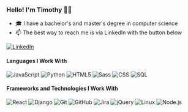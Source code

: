 <!-- [![Header](https://github.com/adamalston/adamalston/raw/master/profile.gif)](https://www.adamalston.com/) -->

### Hello! I'm Timothy 👋🏼

- 🎓 I have a bachelor's and master's degree in computer science
- :mailbox: The best way to reach me is via LinkedIn with the button below

[![LinkedIn](https://img.shields.io/badge/-LINKEDIN-0077B5?style=for-the-badge&logo=linkedin&logoColor=white)](https://www.linkedin.com/in/timothy-caish)

#### Languages I Work With

![JavaScript](https://img.shields.io/badge/-JavaScript-000000?style=flat&logo=javascript)
![Python](https://img.shields.io/badge/-Python-000000?style=flat&logo=python)
![HTML5](https://img.shields.io/badge/-HTML5-000000?style=flat&logo=html5)
![Sass](https://img.shields.io/badge/-Sass-000000?style=flat&logo=sass)
![CSS](https://img.shields.io/badge/-CSS-000000?style=flat&logo=css3)
![SQL](https://img.shields.io/badge/-SQL-000000?style=flat&logo=postgresql)

#### Frameworks and Technologies I Work With

![React](https://img.shields.io/badge/-React-222222?style=flat&logo=React&logoColor=61DAFB)
![Django](https://img.shields.io/badge/-Django-222222?style=flat&logo=Django&logoColor=2BA977)
![Git](https://img.shields.io/badge/-Git-222222?style=flat&logo=git&logoColor=F05032)
![GitHub](https://img.shields.io/badge/-GitHub-222222?style=flat&logo=github&logoColor=181717)
![Jira](https://img.shields.io/badge/-Jira-222222?style=flat&logo=jira-software&logoColor=white&logoColor=0052CC)
![jQuery](https://img.shields.io/badge/-jQuery-222222?style=flat&logo=jQuery&logoColor=0769AD)
![Linux](https://img.shields.io/badge/-Linux-222222?style=flat&logo=linux&logoColor=FCC624)
![Node.js](https://img.shields.io/badge/-Node.js-222222?style=flat&logo=node.js&logoColor=339933)

